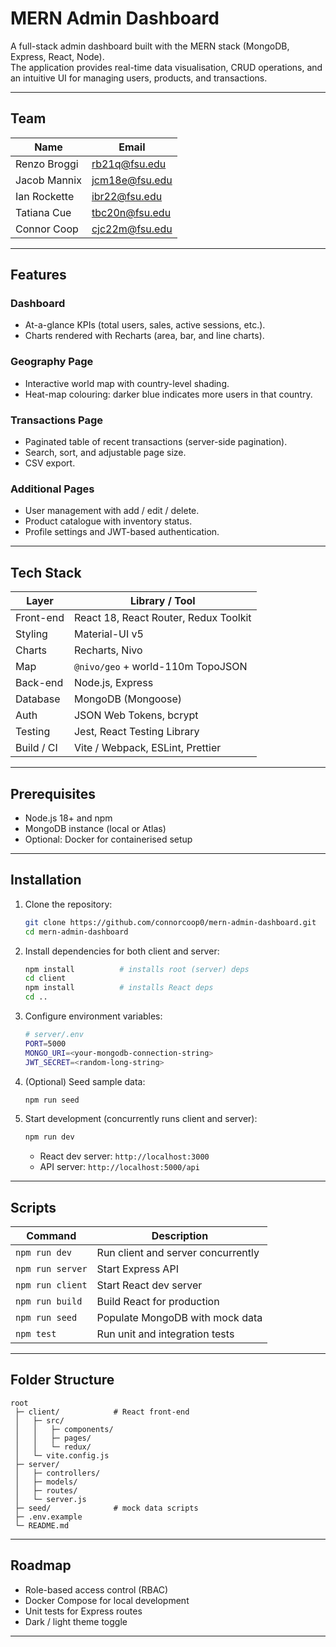 # MERN Admin Dashboard

A full-stack admin dashboard built with the MERN stack (MongoDB, Express, React, Node).  
The application provides real-time data visualisation, CRUD operations, and an intuitive UI for managing users, products, and transactions.

---

## Team

| Name                | Email                |
|---------------------|----------------------|
| Renzo Broggi        | rb21q@fsu.edu        |
| Jacob Mannix        | jcm18e@fsu.edu       |
| Ian Rockette        | ibr22@fsu.edu        |
| Tatiana Cue         | tbc20n@fsu.edu       |
| Connor Coop         | cjc22m@fsu.edu       |

---

## Features

### Dashboard  
- At-a-glance KPIs (total users, sales, active sessions, etc.).  
- Charts rendered with Recharts (area, bar, and line charts).

### Geography Page  
- Interactive world map with country-level shading.  
- Heat-map colouring: darker blue indicates more users in that country.

### Transactions Page  
- Paginated table of recent transactions (server-side pagination).  
- Search, sort, and adjustable page size.  
- CSV export.

### Additional Pages  
- User management with add / edit / delete.  
- Product catalogue with inventory status.  
- Profile settings and JWT-based authentication.

---

## Tech Stack

| Layer               | Library / Tool                |
|---------------------|--------------------------------|
| Front-end           | React 18, React Router, Redux Toolkit |
| Styling             | Material-UI v5                 |
| Charts              | Recharts, Nivo                |
| Map                 | `@nivo/geo` + world-110m TopoJSON |
| Back-end            | Node.js, Express              |
| Database            | MongoDB (Mongoose)            |
| Auth                | JSON Web Tokens, bcrypt       |
| Testing             | Jest, React Testing Library   |
| Build / CI          | Vite / Webpack, ESLint, Prettier |

---

## Prerequisites

- Node.js 18+ and npm  
- MongoDB instance (local or Atlas)  
- Optional: Docker for containerised setup

---

## Installation

1. Clone the repository:

   ```bash
   git clone https://github.com/connorcoop0/mern-admin-dashboard.git
   cd mern-admin-dashboard
   ```

2. Install dependencies for both client and server:

   ```bash
   npm install          # installs root (server) deps
   cd client
   npm install          # installs React deps
   cd ..
   ```

3. Configure environment variables:

   ```bash
   # server/.env
   PORT=5000
   MONGO_URI=<your-mongodb-connection-string>
   JWT_SECRET=<random-long-string>
   ```

4. (Optional) Seed sample data:

   ```bash
   npm run seed
   ```

5. Start development (concurrently runs client and server):

   ```bash
   npm run dev
   ```

   - React dev server: `http://localhost:3000`  
   - API server: `http://localhost:5000/api`

---

## Scripts

| Command              | Description                      |
|----------------------|----------------------------------|
| `npm run dev`        | Run client and server concurrently |
| `npm run server`     | Start Express API                |
| `npm run client`     | Start React dev server           |
| `npm run build`      | Build React for production       |
| `npm run seed`       | Populate MongoDB with mock data  |
| `npm test`           | Run unit and integration tests   |

---

## Folder Structure

```
root
 ├─ client/            # React front-end
 │   ├─ src/
 │   │   ├─ components/
 │   │   ├─ pages/
 │   │   └─ redux/
 │   └─ vite.config.js
 ├─ server/
 │   ├─ controllers/
 │   ├─ models/
 │   ├─ routes/
 │   └─ server.js
 ├─ seed/              # mock data scripts
 ├─ .env.example
 └─ README.md
```

---

## Roadmap

- Role-based access control (RBAC)  
- Docker Compose for local development  
- Unit tests for Express routes  
- Dark / light theme toggle

---
